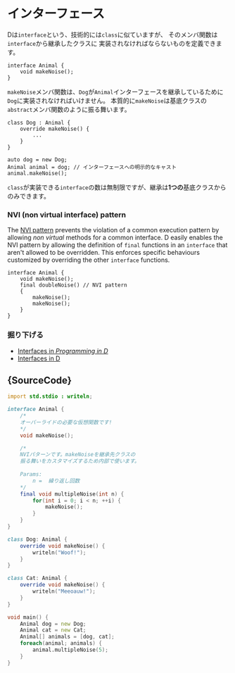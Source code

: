 # インターフェース

Dは`interface`という、技術的には`class`に似ていますが、
そのメンバ関数は`interface`から継承したクラスに
実装されなければならないものを定義できます。

    interface Animal {
        void makeNoise();
    }

`makeNoise`メンバ関数は、`Dog`が`Animal`インターフェースを継承しているために
`Dog`に実装されなければいけません。
本質的に`makeNoise`は基底クラスの`abstract`メンバ関数のように振る舞います。

    class Dog : Animal {
        override makeNoise() {
            ...
        }
    }

    auto dog = new Dog;
    Animal animal = dog; // インターフェースへの明示的なキャスト
    animal.makeNoise();

`class`が実装できる`interface`の数は無制限ですが、継承は**1つの**基底クラスからのみできます。

### NVI (non virtual interface) pattern

The [NVI pattern](https://en.wikipedia.org/wiki/Non-virtual_interface_pattern)
prevents the violation of a common execution pattern by allowing _non virtual_ methods
for a common interface.
D easily enables the NVI pattern by
allowing the definition of `final` functions in an `interface`
that aren't allowed to be overridden. This enforces specific
behaviours customized by overriding the other `interface`
functions.

    interface Animal {
        void makeNoise();
        final doubleNoise() // NVI pattern
        {
            makeNoise();
            makeNoise();
        }
    }

### 掘り下げる

- [Interfaces in _Programming in D_](http://ddili.org/ders/d.en/interface.html)
- [Interfaces in D](https://dlang.org/spec/interface.html)

## {SourceCode}

```d
import std.stdio : writeln;

interface Animal {
    /*
    オーバーライドの必要な仮想関数です!
    */
    void makeNoise();

    /*
    NVIパターンです。makeNoiseを継承先クラスの
    振る舞いをカスタマイズするため内部で使います。
    
    Params: 
        n =  繰り返し回数
    */
    final void multipleNoise(int n) {
        for(int i = 0; i < n; ++i) {
            makeNoise();
        }
    }
}

class Dog: Animal {
    override void makeNoise() {
        writeln("Woof!");
    }
}

class Cat: Animal {
    override void makeNoise() {
        writeln("Meeoauw!");
    }
}

void main() {
    Animal dog = new Dog;
    Animal cat = new Cat;
    Animal[] animals = [dog, cat];
    foreach(animal; animals) {
        animal.multipleNoise(5);
    }
}
```